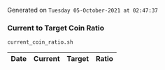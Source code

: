 Generated on `Tuesday 05-October-2021 at 02:47:37`

### Current to Target Coin Ratio
`current_coin_ratio.sh`

Date|Current|Target|Ratio
---|---|---|---
